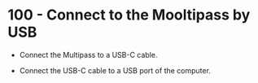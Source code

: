 # 100 - Connect to the Mooltipass by USB

- Connect the Multipass to a USB-C cable.

- Connect the USB-C cable to a USB port of the computer.
